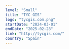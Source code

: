 ```yaml
---
level: "Small"
title: "TYC GIS"
logo: "tycgis.com.png"
startDate: "2024-03-01"
endDate: "2025-02-28"
link: "http://tycgis.com/"
country: "Spain"
---
```

